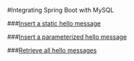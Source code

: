#Integrating Spring Boot with MySQL

###[Insert a static hello message](http://cs5200-fall2018-congwenhe-project2-1.us-east-2.elasticbeanstalk.com/api/hello/insert)

###[Insert a parameterized hello message](http://cs5200-fall2018-congwenhe-project2-1.us-east-2.elasticbeanstalk.com/api/hello/insert/MySQL)

###[Retrieve all hello messages](http://cs5200-fall2018-congwenhe-project2-1.us-east-2.elasticbeanstalk.com/api/hello/select/all)
